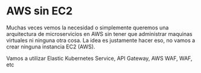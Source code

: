 # AWS sin EC2

Muchas veces vemos la necesidad o simplemente queremos una arquitectura de microservicios en AWS sin tener que administrar maquinas virtuales ni ninguna otra cosa. La idea es justamente hacer eso, no vamos a crear ninguna instancia EC2 (AWS).

Vamos a utilizar Elastic Kubernetes Service, API Gateway, AWS WAF, WAF, etc

